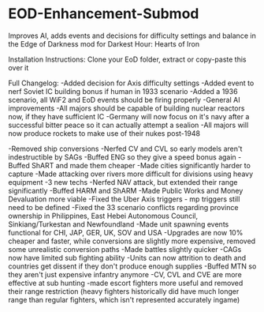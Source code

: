 # EOD-Enhancement-Submod

Improves AI, adds events and decisions for difficulty settings and balance in the Edge of Darkness mod for Darkest Hour: Hearts of Iron

Installation Instructions:
Clone your EoD folder, extract or copy-paste this over it

Full Changelog:
-Added decision for Axis difficulty settings
-Added event to nerf Soviet IC building bonus if human in 1933 scenario
-Added a 1936 scenario, all WiF2 and EoD events should be firing properly
-General AI improvements
-All majors should be capable of building nuclear reactors now, if they have sufficient IC
-Germany will now focus on it's navy after a successful bitter peace so it can actually attempt a sealion
-All majors will now produce rockets to make use of their nukes post-1948

-Removed ship conversions
-Nerfed CV and CVL so early models aren't indestructible by SAGs
-Buffed ENG so they give a speed bonus again
-Buffed ShART and made them cheaper
-Made cities significantly harder to capture
-Made attacking over rivers more difficult for divisions using heavy equipment
-3 new techs
-Nerfed NAV attack, but extended their range significantly
-Buffed HARM and ShARM
-Made Public Works and Money Devaluation more viable
-Fixed the Uber Axis triggers - mp triggers still need to be defined
-Fixed the 33 scenario conflicts regarding province ownership in Philippines, East Hebei Autonomous Council, Sinkiang/Turkestan and Newfoundland
-Made unit spawning events functional for CHI, JAP, GER, UK, SOV and USA
-Upgrades are now 10% cheaper and faster, while conversions are slightly more expensive, removed some unrealistic conversion paths
-Made battles slightly quicker
-CAGs now have limited sub fighting ability
-Units can now attrition to death and countries get dissent if they don't produce enough supplies
-Buffed MTN so they aren't just expensive infantry anymore
-CV, CVL and CVE are more effective at sub hunting
-made escort fighters more useful and removed their range restriction (heavy fighters historically did have much longer range than regular fighters, which isn't represented accurately ingame)
